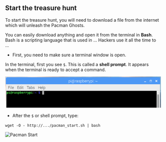 ## Start the treasure hunt

To start the treasure hunt, you will need to download a file from the internet which will unleash the Pacman Ghosts.

You can easily download anything and open it from the terminal in **Bash**. Bash is a scripting language that is used in ...
Hackers use it all the time to ...

+ First, you need to make sure a terminal window is open.

In the terminal, first you see `$`. This is called a **shell prompt**. It appears when the terminal is ready to accept a command.

![Shell Prompt](images/shellprompt.png)

+ After the `$` or shell prompt, type:

`wget -O - http://.../pacman_start.sh | bash`

![Pacman Start](images/pacmanstart.png)
